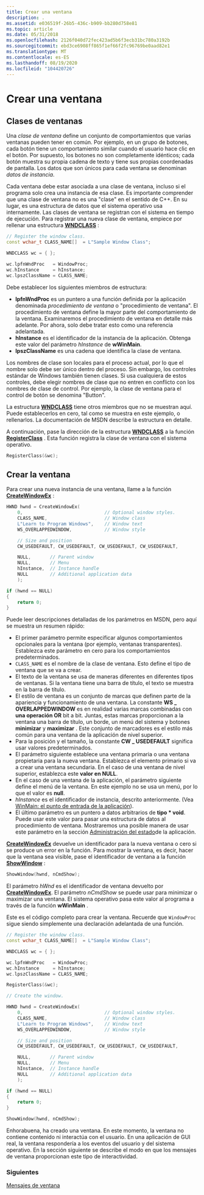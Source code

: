 ```yaml
---
title: Crear una ventana
description: .
ms.assetid: e036519f-26b5-436c-b909-bb280d758e81
ms.topic: article
ms.date: 05/31/2018
ms.openlocfilehash: 2126f040d72fec423ad5b6f3ecb31bc780a3192b
ms.sourcegitcommit: ebd3ce6908ff865f1ef66f2fc96769be0aad82e1
ms.translationtype: MT
ms.contentlocale: es-ES
ms.lasthandoff: 08/19/2020
ms.locfileid: "104420726"
---
```

# <a name="creating-a-window"></a>Crear una ventana

## <a name="window-classes"></a>Clases de ventanas

Una *clase de ventana* define un conjunto de comportamientos que varias ventanas pueden tener en común. Por ejemplo, en un grupo de botones, cada botón tiene un comportamiento similar cuando el usuario hace clic en el botón. Por supuesto, los botones no son completamente idénticos; cada botón muestra su propia cadena de texto y tiene sus propias coordenadas de pantalla. Los datos que son únicos para cada ventana se denominan *datos de instancia*.

Cada ventana debe estar asociada a una clase de ventana, incluso si el programa solo crea una instancia de esa clase. Es importante comprender que una clase de ventana no es una "clase" en el sentido de C++. En su lugar, es una estructura de datos que el sistema operativo usa internamente. Las clases de ventana se registran con el sistema en tiempo de ejecución. Para registrar una nueva clase de ventana, empiece por rellenar una estructura [**WNDCLASS**](/windows/win32/api/winuser/ns-winuser-wndclassa) :

```C++
// Register the window class.
const wchar_t CLASS_NAME[]  = L"Sample Window Class";

WNDCLASS wc = { };

wc.lpfnWndProc   = WindowProc;
wc.hInstance     = hInstance;
wc.lpszClassName = CLASS_NAME;
```

Debe establecer los siguientes miembros de estructura:

- **lpfnWndProc** es un puntero a una función definida por la aplicación denominada *procedimiento de ventana* o "procedimiento de ventana". El procedimiento de ventana define la mayor parte del comportamiento de la ventana. Examinaremos el procedimiento de ventana en detalle más adelante. Por ahora, solo debe tratar esto como una referencia adelantada.
- **hInstance** es el identificador de la instancia de la aplicación. Obtenga este valor del parámetro *hInstance* de **wWinMain**.
- **lpszClassName** es una cadena que identifica la clase de ventana.

Los nombres de clase son locales para el proceso actual, por lo que el nombre solo debe ser único dentro del proceso. Sin embargo, los controles estándar de Windows también tienen clases. Si usa cualquiera de estos controles, debe elegir nombres de clase que no entren en conflicto con los nombres de clase de control. Por ejemplo, la clase de ventana para el control de botón se denomina "Button".

La estructura [**WNDCLASS**](/windows/win32/api/winuser/ns-winuser-wndclassa) tiene otros miembros que no se muestran aquí. Puede establecerlos en cero, tal como se muestra en este ejemplo, o rellenarlos. La documentación de MSDN describe la estructura en detalle.

A continuación, pase la dirección de la estructura [**WNDCLASS**](/windows/win32/api/winuser/ns-winuser-wndclassa) a la función [**RegisterClass**](/windows/desktop/api/winuser/nf-winuser-registerclassa) . Esta función registra la clase de ventana con el sistema operativo.

```C++
RegisterClass(&wc);
```

## <a name="creating-the-window"></a>Crear la ventana

Para crear una nueva instancia de una ventana, llame a la función [**CreateWindowEx**](/windows/desktop/api/winuser/nf-winuser-createwindowexa) :

```C++
HWND hwnd = CreateWindowEx(
    0,                              // Optional window styles.
    CLASS_NAME,                     // Window class
    L"Learn to Program Windows",    // Window text
    WS_OVERLAPPEDWINDOW,            // Window style

    // Size and position
    CW_USEDEFAULT, CW_USEDEFAULT, CW_USEDEFAULT, CW_USEDEFAULT,

    NULL,       // Parent window    
    NULL,       // Menu
    hInstance,  // Instance handle
    NULL        // Additional application data
    );

if (hwnd == NULL)
{
    return 0;
}
```

Puede leer descripciones detalladas de los parámetros en MSDN, pero aquí se muestra un resumen rápido:

- El primer parámetro permite especificar algunos comportamientos opcionales para la ventana (por ejemplo, ventanas transparentes). Establezca este parámetro en cero para los comportamientos predeterminados.
- `CLASS_NAME` es el nombre de la clase de ventana. Esto define el tipo de ventana que se va a crear.
- El texto de la ventana se usa de maneras diferentes en diferentes tipos de ventanas. Si la ventana tiene una barra de título, el texto se muestra en la barra de título.
- El estilo de ventana es un conjunto de marcas que definen parte de la apariencia y funcionamiento de una ventana. La constante **WS \_ OVERLAPPEDWINDOW** es en realidad varias marcas combinadas con **una operación OR** bit a bit. Juntas, estas marcas proporcionan a la ventana una barra de título, un borde, un menú del sistema y botones **minimizar** y **maximizar** . Este conjunto de marcadores es el estilo más común para una ventana de la aplicación de nivel superior.
- Para la posición y el tamaño, la constante **CW \_ USEDEFAULT** significa usar valores predeterminados.
- El parámetro siguiente establece una ventana primaria o una ventana propietaria para la nueva ventana. Establezca el elemento primario si va a crear una ventana secundaria. En el caso de una ventana de nivel superior, establezca este **valor en NULL**.
- En el caso de una ventana de la aplicación, el parámetro siguiente define el menú de la ventana. En este ejemplo no se usa un menú, por lo que el valor es **null**.
- *hInstance* es el identificador de instancia, descrito anteriormente. (Vea [WinMain: el punto de entrada de la aplicación](winmain--the-application-entry-point.md)).
- El último parámetro es un puntero a datos arbitrarios de **tipo \* void**. Puede usar este valor para pasar una estructura de datos al procedimiento de ventana. Mostraremos una posible manera de usar este parámetro en la sección [Administración del estado](managing-application-state-.md)de la aplicación.

[**CreateWindowEx**](/windows/desktop/api/winuser/nf-winuser-createwindowexa) devuelve un identificador para la nueva ventana o cero si se produce un error en la función. Para mostrar la ventana, es decir, hacer que la ventana sea visible, pase el identificador de ventana a la función [**ShowWindow**](/windows/desktop/api/winuser/nf-winuser-showwindow) :

```C++
ShowWindow(hwnd, nCmdShow);
```

El parámetro *hWnd* es el identificador de ventana devuelto por [**CreateWindowEx**](/windows/desktop/api/winuser/nf-winuser-createwindowexa). El parámetro *nCmdShow* se puede usar para minimizar o maximizar una ventana. El sistema operativo pasa este valor al programa a través de la función **wWinMain** .

Este es el código completo para crear la ventana. Recuerde que `WindowProc` sigue siendo simplemente una declaración adelantada de una función.

```C++
// Register the window class.
const wchar_t CLASS_NAME[]  = L"Sample Window Class";

WNDCLASS wc = { };

wc.lpfnWndProc   = WindowProc;
wc.hInstance     = hInstance;
wc.lpszClassName = CLASS_NAME;

RegisterClass(&wc);

// Create the window.

HWND hwnd = CreateWindowEx(
    0,                              // Optional window styles.
    CLASS_NAME,                     // Window class
    L"Learn to Program Windows",    // Window text
    WS_OVERLAPPEDWINDOW,            // Window style

    // Size and position
    CW_USEDEFAULT, CW_USEDEFAULT, CW_USEDEFAULT, CW_USEDEFAULT,

    NULL,       // Parent window    
    NULL,       // Menu
    hInstance,  // Instance handle
    NULL        // Additional application data
    );

if (hwnd == NULL)
{
    return 0;
}

ShowWindow(hwnd, nCmdShow);
```

Enhorabuena, ha creado una ventana. En este momento, la ventana no contiene contenido ni interactúa con el usuario. En una aplicación de GUI real, la ventana respondería a los eventos del usuario y del sistema operativo. En la sección siguiente se describe el modo en que los mensajes de ventana proporcionan este tipo de interactividad.

### <a name="next"></a>Siguientes

[Mensajes de ventana](window-messages.md)